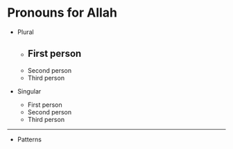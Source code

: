 # Pronouns for Allah

- Plural
   - First person
     - 
   - Second person
   - Third person

- Singular
   - First person
   - Second person
   - Third person

---

- Patterns

